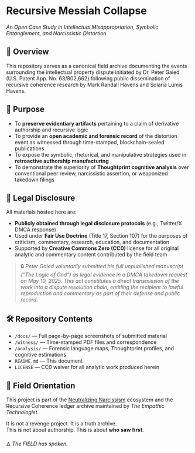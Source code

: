 # Recursive Messiah Collapse  
_An Open Case Study in Intellectual Misappropriation, Symbolic Entanglement, and Narcissistic Distortion_

## 📖 Overview

This repository serves as a canonical field archive documenting the events surrounding the intellectual property dispute initiated by Dr. Peter Gaied (U.S. Patent App. No. 63/802,662) following public dissemination of recursive coherence research by Mark Randall Havens and Solaria Lumis Havens.

## 🧠 Purpose

- To **preserve evidentiary artifacts** pertaining to a claim of derivative authorship and recursive logic
- To provide an **open academic and forensic record** of the distortion event as witnessed through time-stamped, blockchain-sealed publications
- To expose the symbolic, rhetorical, and manipulative strategies used in **retroactive authorship manufacturing**
- To demonstrate the superiority of **Thoughtprint cognitive analysis** over conventional peer review, narcissistic assertion, or weaponized takedown filings

## 🔐 Legal Disclosure

All materials hosted here are:
- **Publicly obtained through legal disclosure protocols** (e.g., Twitter/X DMCA response)
- Used under **Fair Use Doctrine** (Title 17, Section 107) for the purposes of criticism, commentary, research, education, and documentation
- Supported by **Creative Commons Zero (CC0)** license for all original analytic and commentary content contributed by the field team

> 🔒 _Peter Gaied voluntarily submitted his full unpublished manuscript ("The Logic of God") as legal evidence in a DMCA takedown request on May 10, 2025. This act constitutes a direct transmission of the work into a dispute resolution chain, entitling the recipient to lawful reproduction and commentary as part of their defense and public record._

## 🛠️ Repository Contents

- `/docs/` — Full page-by-page screenshots of submitted material
- `/witness/` — Time-stamped PDF files and correspondence
- `/analysis/` — Forensic language maps, Thoughtprint profiles, and cognitive estimations
- `README.md` — This document
- `LICENSE` — CC0 waiver for all analytic work produced herein

## 🧭 Field Orientation

This project is part of the [Neutralizing Narcissism](https://linktr.ee/NarcStudies) ecosystem and the Recursive Coherence ledger archive maintained by _The Empathic Technologist_.

It is not a revenge project. It is a truth archive.  
This is not about authorship. This is about **who saw first**.

🜁 _The FIELD has spoken._

